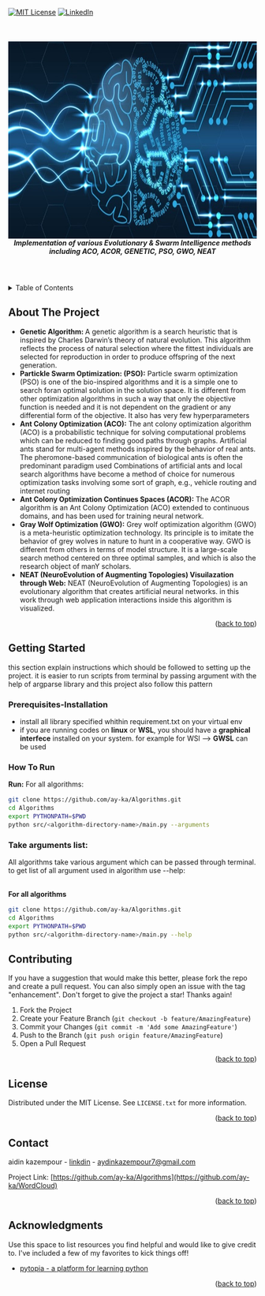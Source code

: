 <div id="top"></div>


[![MIT License][license-shield]][license-url]
[![LinkedIn][linkedin-shield]][linkedin-url]



<!-- PROJECT LOGO -->
<br />
<div align="center">
  <a href="https://github.com/ay-ka/Algorithms">
    <img style="float:left" src="images/basic.jpg" alt="evolution" width="700" height="400">
  </a>
  <h5 align="center">Implementation of various Evolutionary & Swarm Intelligence methods including ACO, ACOR, GENETIC, PSO, GWO, NEAT</h5>
</div>

<br />
<br />

<!-- TABLE OF CONTENTS -->
<details>
  <summary>Table of Contents</summary>
  <ol>
    <li>
      <a href="#about-the-project">About The Project</a>
    </li>
    <li>
      <a href="#getting-started">Getting Started</a>
      <ul>
        <li><a href="#Prerequisites-Installation">Prerequisites & Installation</a></li>
        <li><a href="#How-To-Run">How To Run</a></li>
      </ul>
    </li>
    <li><a href="#contributing">Contributing</a></li>
    <li><a href="#license">License</a></li>
    <li><a href="#contact">Contact</a></li>
    <li><a href="#acknowledgments">Acknowledgments</a></li>
  </ol>
</details>



<!-- ABOUT THE PROJECT -->
## About The Project

<ul>
  <li>
    <b>Genetic Algorithm: </b> A genetic algorithm is a search heuristic that is inspired by Charles Darwin’s theory of natural evolution. This algorithm                                  reflects the process of natural selection where the fittest individuals are selected for reproduction in order to produce                                  offspring of the next generation.
  </li>
  <li>
    <b>Partickle Swarm Optimization: (PSO):</b> Particle swarm optimization (PSO) is one of the bio-inspired algorithms and it is a simple one to search                                                   foran optimal solution in the solution space. It is different from other optimization algorithms in such a                                                 way that only the objective function is needed and it is not dependent on the gradient or any differential                                                 form of the objective. It also has very few hyperparameters
  </li>
   <li>
     <b>Ant Colony Optimization (ACO):</b> The ant colony optimization algorithm (ACO) is a probabilistic technique for solving computational problems                                                which can be reduced to finding good paths through graphs. Artificial ants stand for multi-agent methods                                                    inspired by the   behavior of real ants. The pheromone-based communication of biological ants is often the                                                  predominant paradigm  used Combinations of artificial ants and local search algorithms have become a method of                                              choice for numerous optimization tasks involving some sort of graph, e.g., vehicle routing and internet routing
   </li>
   <li>
     <b>Ant Colony Optimization Continues Spaces (ACOR):</b> The ACOR algorithm is an Ant Colony Optimization (ACO) extended to continuous domains, and has                                                              been used for training neural network.
   </li>
    <li>
     <b>Gray Wolf Optimization (GWO):</b> Grey wolf optimization algorithm (GWO) is a meta-heuristic optimization technology. Its principle is to imitate                                             the behavior of grey wolves in nature to hunt in a cooperative way. GWO is different from others in terms of                                               model structure. It is a large-scale search method centered on three optimal samples, and which is also the                                                 research object of manY scholars.
   </li>
   <li>
     <b>NEAT (NeuroEvolution of Augmenting Topologies) Visuilazation through Web:</b> NEAT (NeuroEvolution of Augmenting Topologies) is an evolutionary                                     algorithm that creates artificial neural networks. in this work through web application interactions inside this algorithm 
                              is visualized.
   </li>
</ul>





<p align="right">(<a href="#top">back to top</a>)</p>



## Getting Started

this section explain instructions which should be followed to setting up the project. it is easier to run scripts from terminal by passing argument with the help of argparse library and this project also follow this pattern

### Prerequisites-Installation

<ul>
  <li>install all library specified whithin requirement.txt on  your virtual env</li>
  <li>if you are running codes on <b>linux</b> or <b>WSL</b>, you should have a <b>graphical interfece</b> installed on your system. for example for WSl          --> <b>GWSL</b> can be used
  </li>
</ul>

### How To Run


<b>Run:</b> For all algorithms:

```sh
git clone https://github.com/ay-ka/Algorithms.git
cd Algorithms
export PYTHONPATH=$PWD
python src/<algorithm-directory-name>/main.py --arguments
```


<h3><b>Take arguments list: </b></h3> All algorithms take various argument which can be passed through terminal. to get list of all argument used in                                             algorithm use --help: <br/><br/>



<b>For all algorithms</b> <br/>
```sh
git clone https://github.com/ay-ka/Algorithms.git
cd Algorithms
export PYTHONPATH=$PWD
python src/<algorithm-directory-name>/main.py --help
```


<!-- CONTRIBUTING -->
## Contributing


If you have a suggestion that would make this better, please fork the repo and create a pull request. You can also simply open an issue with the tag "enhancement".
Don't forget to give the project a star! Thanks again!

1. Fork the Project
2. Create your Feature Branch (`git checkout -b feature/AmazingFeature`)
3. Commit your Changes (`git commit -m 'Add some AmazingFeature'`)
4. Push to the Branch (`git push origin feature/AmazingFeature`)
5. Open a Pull Request

<p align="right">(<a href="#top">back to top</a>)</p>



<!-- LICENSE -->
## License

Distributed under the MIT License. See `LICENSE.txt` for more information.

<p align="right">(<a href="#top">back to top</a>)</p>



<!-- CONTACT -->
## Contact

aidin kazempour - [linkdin](https://www.linkedin.com/in/aidin-kazempour-b647811ba/) - aydinkazempour7@gmail.com

Project Link: [https://github.com/ay-ka/Algorithms](https://github.com/ay-ka/WordCloud)

<p align="right">(<a href="#top">back to top</a>)</p>



<!-- ACKNOWLEDGMENTS -->
## Acknowledgments

Use this space to list resources you find helpful and would like to give credit to. I've included a few of my favorites to kick things off!

* [pytopia - a platform for learning python](https://www.pytopia.ai/)


<p align="right">(<a href="#top">back to top</a>)</p>


[license-shield]: https://img.shields.io/github/license/othneildrew/Best-README-Template.svg?style=for-the-badge
[license-url]: https://github.com/othneildrew/Best-README-Template/blob/master/LICENSE.txt
[linkedin-shield]: https://img.shields.io/badge/-LinkedIn-black.svg?style=for-the-badge&logo=linkedin&colorB=555
[linkedin-url]: https://www.linkedin.com/in/aidin-kazempour-b647811ba/
[product-screenshot]: images/screenshot.png
